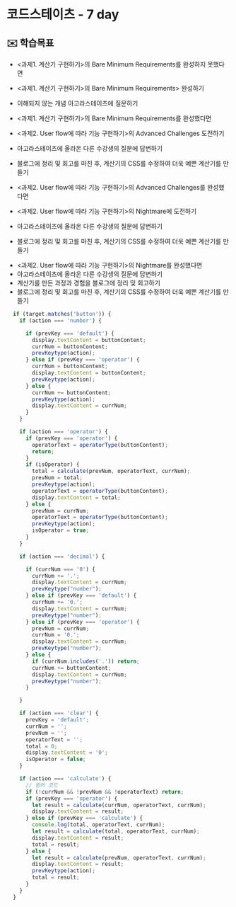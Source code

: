 # 코드스테이츠 - 7 day

## ✉️ 학습목표

- <과제1. 계산기 구현하기>의 Bare Minimum Requirements를 완성하지 못했다면

- <과제1. 계산기 구현하기>의 Bare Minimum Requirements> 완성하기

- 이해되지 않는 개념 아고라스테이츠에 질문하기

- <과제1. 계산기 구현하기>의 Bare Minimum Requirements를 완성했다면

- <과제2. User flow에 따라 기능 구현하기>의 Advanced Challenges 도전하기
- 아고라스테이츠에 올라온 다른 수강생의 질문에 답변하기
- 블로그에 정리 및 회고를 마친 후, 계산기의 CSS를 수정하여 더욱 예쁜 계산기를 만들기

- <과제2. User flow에 따라 기능 구현하기>의 Advanced Challenges를 완성했다면

- <과제2. User flow에 따라 기능 구현하기>의 Nightmare에 도전하기
- 아고라스테이츠에 올라온 다른 수강생의 질문에 답변하기
- 블로그에 정리 및 회고를 마친 후, 계산기의 CSS를 수정하여 더욱 예쁜 계산기를 만들기

<!--진행 중-->
- <과제2. User flow에 따라 기능 구현하기>의 Nightmare를 완성했다면
- 아고라스테이츠에 올라온 다른 수강생의 질문에 답변하기
- 계산기를 만든 과정과 경험을 블로그에 정리 및 회고하기
- 블로그에 정리 및 회고를 마친 후, 계산기의 CSS를 수정하여 더욱 예쁜 계산기를 만들기

```javascript
  if (target.matches('button')) {
    if (action === 'number') {

      if (prevKey === 'default') {
        display.textContent = buttonContent;
        currNum = buttonContent;
        prevKeytype(action);
      } else if (prevKey === 'operator') {
        currNum = buttonContent;
        display.textContent = buttonContent;
        prevKeytype(action);
      } else {
        currNum += buttonContent;
        prevKeytype(action);
        display.textContent = currNum;
      }
    }

    if (action === 'operator') {
      if (prevKey === 'operator') {
        operatorText = operatorType(buttonContent);
        return;
      }
      if (isOperator) {
        total = calculate(prevNum, operatorText, currNum);
        prevNum = total;
        prevKeytype(action);
        operatorText = operatorType(buttonContent);
        display.textContent = total;
      } else {
        prevNum = currNum;
        operatorText = operatorType(buttonContent);
        prevKeytype(action);
        isOperator = true;
      }
    }

    if (action === 'decimal') {

      if (currNum === '0') {
        currNum += '.';
        display.textContent = currNum;
        prevKeytype("number");
      } else if (prevKey === 'default') {
        currNum += '0.';
        display.textContent = currNum;
        prevKeytype("number");
      } else if (prevKey === 'operator') {
        prevNum = currNum;
        currNum = '0.';
        display.textContent = currNum;
        prevKeytype("number");
      } else {
        if (currNum.includes('.')) return;
        currNum += buttonContent;
        display.textContent = currNum;
        prevKeytype("number");
      }

    }

    if (action === 'clear') {
      prevKey = 'default';
      currNum = '';
      prevNum = '';
      operatorText = '';
      total = 0;
      display.textContent = '0';
      isOperator = false;
    }

    if (action === 'calculate') {
      // 방어 코드
      if (!currNum && !prevNum && !operatorText) return;
      if (prevKey === 'operator') {
        let result = calculate(currNum, operatorText, currNum);
        display.textContent = result;
      } else if (prevKey === 'calculate') {
        console.log(total, operatorText, currNum);
        let result = calculate(total, operatorText, currNum);
        display.textContent = result;
        total = result;
      } else {
        let result = calculate(prevNum, operatorText, currNum);
        display.textContent = result;
        prevKeytype(action);
        total = result;
      }
    }
  }
```
